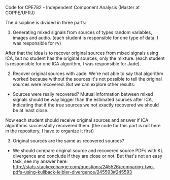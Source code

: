 Code for CPE782  - Independent Component Analysis (Master at COPPE/UFRJ)

The discipline is divided in three parts:

1. Generating mixed signals from sources of types random variables, images and audio.
(each student is responsible for one type of data, I was responsible for rv)

After that the idea is to recover original sources from mixed signals using ICA, but no student has the original sources, only the mixture.
(each student is responsible for one ICA algorithm, I was responsible for Jade).

2. Recover original sources with Jade.
We're not able to say that algorithm worked because without the sources it's not possible to tell the original sources were recovered.
But we can explore other results:
- Sources were really recovered? Mutual information between mixed signals should be way bigger than the estimated sources after ICA, indicating that if the true sources we not exactly recovered we should be at least close.

Now each student should receive original sources and answer if ICA algorithms successfully recovered them.
(the code for this part is not here in the repository, I have to organize it first)

3. Original sources are the same as recovered sources?
- We should compare original source and recovered source PDFs with KL divergence and conclude if they are close or not. But that's not an easy task, see my answer here: http://stats.stackexchange.com/questions/245526/comparing-two-pdfs-using-kullback-leibler-divergence/245593#245593
